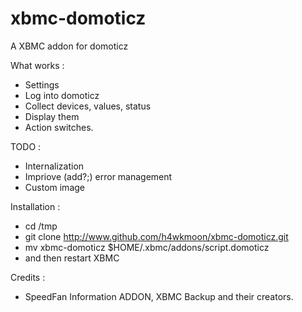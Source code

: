xbmc-domoticz
=============

A XBMC addon for domoticz

What works : 
* Settings
* Log into domoticz
* Collect devices, values, status
* Display them
* Action switches.
 

TODO : 
* Internalization
* Impriove (add?;) error management
* Custom image

Installation : 
* cd /tmp
* git clone http://www.github.com/h4wkmoon/xbmc-domoticz.git
* mv xbmc-domoticz $HOME/.xbmc/addons/script.domoticz
* and then restart XBMC


Credits :
* SpeedFan Information ADDON, XBMC Backup and their creators.
